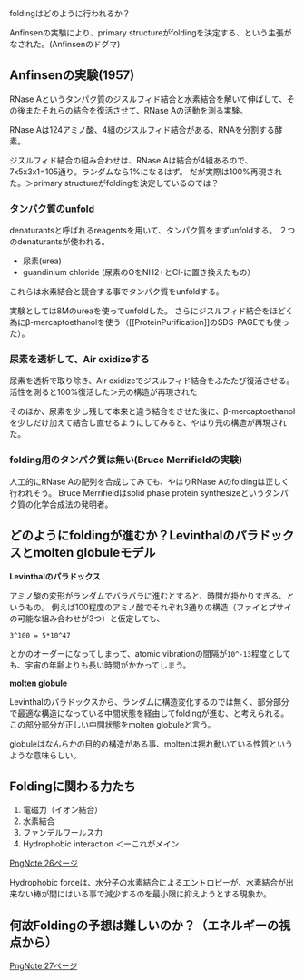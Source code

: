 foldingはどのように行われるか？

Anfinsenの実験により、primary structureがfoldingを決定する、という主張がなされた。(Anfinsenのドグマ)

## Anfinsenの実験(1957)

RNase Aというタンパク質のジスルフィド結合と水素結合を解いて伸ばして、その後またそれらの結合を復活させて、RNase Aの活動を測る実験。

RNase Aは124アミノ酸、4組のジスルフィド結合がある、RNAを分割する酵素。

ジスルフィド結合の組み合わせは、RNase Aは結合が4組あるので、7x5x3x1=105通り。ランダムなら1%になるはず。
だが実際は100%再現された。＞primary structureがfoldingを決定しているのでは？


### タンパク質のunfold

denaturantsと呼ばれるreagentsを用いて、タンパク質をまずunfoldする。
２つのdenaturantsが使われる。

- 尿素(urea)
- guandinium chloride (尿素のOをNH2+とCl-に置き換えたもの）

これらは水素結合と競合する事でタンパク質をunfoldする。

実験としては8Mのureaを使ってunfoldした。
さらにジスルフィド結合をほどく為にβ-mercaptoethanolを使う（[[ProteinPurification]]のSDS-PAGEでも使った）。

### 尿素を透析して、Air oxidizeする

尿素を透析で取り除き、Air oxidizeでジスルフィド結合をふたたび復活させる。
活性を測ると100%復活した＞元の構造が再現された

そのほか、尿素を少し残して本来と違う結合をさせた後に、β-mercaptoethanolを少しだけ加えて結合し直せるようにしてみると、やはり元の構造が再現された。

### folding用のタンパク質は無い(Bruce Merrifieldの実験)

人工的にRNase Aの配列を合成してみても、やはりRNase Aのfoldingは正しく行われそう。
Bruce Merrifieldはsolid phase protein synthesizeというタンパク質の化学合成法の発明者。

## どのようにfoldingが進むか？Levinthalのパラドックスとmolten globuleモデル

**Levinthalのパラドックス**

アミノ酸の変形がランダムでバラバラに進むとすると、時間が掛かりすぎる、というもの。
例えば100程度のアミノ酸でそれぞれ3通りの構造（ファイとプサイの可能な組み合わせが3つ）と仮定しても、
```
3^100 = 5*10^47
```
とかのオーダーになってしまって、atomic vibrationの間隔が`10^-13`程度としても、宇宙の年齢よりも長い時間がかかってしまう。

**molten globule**

Levinthalのパラドックスから、ランダムに構造変化するのでは無く、部分部分で最適な構造になっている中間状態を経由してfoldingが進む、と考えられる。
この部分部分が正しい中間状態をmolten globuleと言う。

globuleはなんらかの目的の構造がある事、moltenは揺れ動いている性質というような意味らしい。

## Foldingに関わる力たち

1. 電磁力（イオン結合）
2. 水素結合
3. ファンデルワールス力
4. Hydrophobic interaction ＜ーこれがメイン

[PngNote 26ページ](https://karino2.github.io/ImageGallery/Biochemistry705x.html#lg=1&slide=25)

Hydrophobic forceは、水分子の水素結合によるエントロピーが、水素結合が出来ない棒が間にはいる事で減少するのを最小限に抑えようとする現象か。

## 何故Foldingの予想は難しいのか？（エネルギーの視点から）

[PngNote 27ページ](https://karino2.github.io/ImageGallery/Biochemistry705x.html#lg=1&slide=26)
